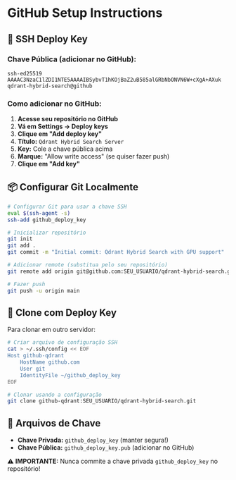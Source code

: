 # GitHub Setup Instructions

## 🔑 SSH Deploy Key

### Chave Pública (adicionar no GitHub):
```
ssh-ed25519 AAAAC3NzaC1lZDI1NTE5AAAAIBSybvT1hKOjBaZ2uB585alGRbNbONVN6W+cXgA+AXuk qdrant-hybrid-search@github
```

### Como adicionar no GitHub:

1. **Acesse seu repositório no GitHub**
2. **Vá em Settings → Deploy keys**
3. **Clique em "Add deploy key"**
4. **Título:** `Qdrant Hybrid Search Server`
5. **Key:** Cole a chave pública acima
6. **Marque:** "Allow write access" (se quiser fazer push)
7. **Clique em "Add key"**

## 📦 Configurar Git Localmente

```bash
# Configurar Git para usar a chave SSH
eval $(ssh-agent -s)
ssh-add github_deploy_key

# Inicializar repositório
git init
git add .
git commit -m "Initial commit: Qdrant Hybrid Search with GPU support"

# Adicionar remote (substitua pelo seu repositório)
git remote add origin git@github.com:SEU_USUARIO/qdrant-hybrid-search.git

# Fazer push
git push -u origin main
```

## 🚀 Clone com Deploy Key

Para clonar em outro servidor:

```bash
# Criar arquivo de configuração SSH
cat > ~/.ssh/config << EOF
Host github-qdrant
    HostName github.com
    User git
    IdentityFile ~/github_deploy_key
EOF

# Clonar usando a configuração
git clone github-qdrant:SEU_USUARIO/qdrant-hybrid-search.git
```

## 📝 Arquivos de Chave

- **Chave Privada:** `github_deploy_key` (manter segura!)
- **Chave Pública:** `github_deploy_key.pub` (adicionar no GitHub)

⚠️ **IMPORTANTE:** Nunca commite a chave privada `github_deploy_key` no repositório!